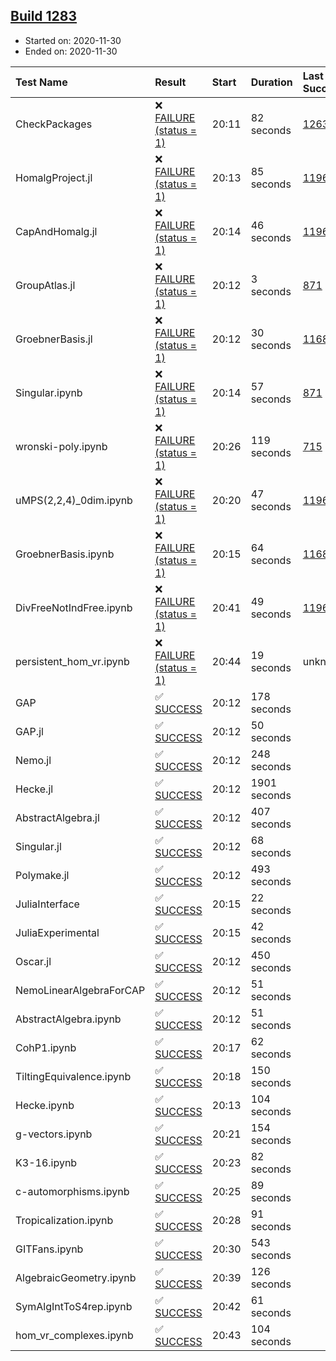 ## [Build 1283](https://oscarci.mathematik.uni-kl.de/job/oscar-stable/1283/)

* Started on: 2020-11-30
* Ended on: 2020-11-30

| Test Name    | Result | Start | Duration | Last Success | First Failure |
|:-------------|:-------|:------|:---------|:-------------|:--------------|
| CheckPackages | ❌ [FAILURE (status = 1)](https://oscarci.mathematik.uni-kl.de/job/oscar-stable/1283/artifact/logs/build-1283/CheckPackages.log) | 20:11 | 82 seconds | [1263](https://oscarci.mathematik.uni-kl.de/job/oscar-stable/1263/) | [1264](https://oscarci.mathematik.uni-kl.de/job/oscar-stable/1264/) |
| HomalgProject.jl | ❌ [FAILURE (status = 1)](https://oscarci.mathematik.uni-kl.de/job/oscar-stable/1283/artifact/logs/build-1283/HomalgProject.jl.log) | 20:13 | 85 seconds | [1196](https://oscarci.mathematik.uni-kl.de/job/oscar-stable/1196/) | [1197](https://oscarci.mathematik.uni-kl.de/job/oscar-stable/1197/) |
| CapAndHomalg.jl | ❌ [FAILURE (status = 1)](https://oscarci.mathematik.uni-kl.de/job/oscar-stable/1283/artifact/logs/build-1283/CapAndHomalg.jl.log) | 20:14 | 46 seconds | [1196](https://oscarci.mathematik.uni-kl.de/job/oscar-stable/1196/) | [1197](https://oscarci.mathematik.uni-kl.de/job/oscar-stable/1197/) |
| GroupAtlas.jl | ❌ [FAILURE (status = 1)](https://oscarci.mathematik.uni-kl.de/job/oscar-stable/1283/artifact/logs/build-1283/GroupAtlas.jl.log) | 20:12 | 3 seconds | [871](https://oscarci.mathematik.uni-kl.de/job/oscar-stable/871/) | [872](https://oscarci.mathematik.uni-kl.de/job/oscar-stable/872/) |
| GroebnerBasis.jl | ❌ [FAILURE (status = 1)](https://oscarci.mathematik.uni-kl.de/job/oscar-stable/1283/artifact/logs/build-1283/GroebnerBasis.jl.log) | 20:12 | 30 seconds | [1168](https://oscarci.mathematik.uni-kl.de/job/oscar-stable/1168/) | [1169](https://oscarci.mathematik.uni-kl.de/job/oscar-stable/1169/) |
| Singular.ipynb | ❌ [FAILURE (status = 1)](https://oscarci.mathematik.uni-kl.de/job/oscar-stable/1283/artifact/logs/build-1283/Singular.ipynb.log) | 20:14 | 57 seconds | [871](https://oscarci.mathematik.uni-kl.de/job/oscar-stable/871/) | [872](https://oscarci.mathematik.uni-kl.de/job/oscar-stable/872/) |
| wronski-poly.ipynb | ❌ [FAILURE (status = 1)](https://oscarci.mathematik.uni-kl.de/job/oscar-stable/1283/artifact/logs/build-1283/wronski-poly.ipynb.log) | 20:26 | 119 seconds | [715](https://oscarci.mathematik.uni-kl.de/job/oscar-stable/715/) | [716](https://oscarci.mathematik.uni-kl.de/job/oscar-stable/716/) |
| uMPS(2,2,4)_0dim.ipynb | ❌ [FAILURE (status = 1)](https://oscarci.mathematik.uni-kl.de/job/oscar-stable/1283/artifact/logs/build-1283/uMPS-2-2-4-_0dim.ipynb.log) | 20:20 | 47 seconds | [1196](https://oscarci.mathematik.uni-kl.de/job/oscar-stable/1196/) | [1197](https://oscarci.mathematik.uni-kl.de/job/oscar-stable/1197/) |
| GroebnerBasis.ipynb | ❌ [FAILURE (status = 1)](https://oscarci.mathematik.uni-kl.de/job/oscar-stable/1283/artifact/logs/build-1283/GroebnerBasis.ipynb.log) | 20:15 | 64 seconds | [1168](https://oscarci.mathematik.uni-kl.de/job/oscar-stable/1168/) | [1169](https://oscarci.mathematik.uni-kl.de/job/oscar-stable/1169/) |
| DivFreeNotIndFree.ipynb | ❌ [FAILURE (status = 1)](https://oscarci.mathematik.uni-kl.de/job/oscar-stable/1283/artifact/logs/build-1283/DivFreeNotIndFree.ipynb.log) | 20:41 | 49 seconds | [1196](https://oscarci.mathematik.uni-kl.de/job/oscar-stable/1196/) | [1197](https://oscarci.mathematik.uni-kl.de/job/oscar-stable/1197/) |
| persistent_hom_vr.ipynb | ❌ [FAILURE (status = 1)](https://oscarci.mathematik.uni-kl.de/job/oscar-stable/1283/artifact/logs/build-1283/persistent_hom_vr.ipynb.log) | 20:44 | 19 seconds | unknown | unknown |
| GAP | ✅ [SUCCESS](https://oscarci.mathematik.uni-kl.de/job/oscar-stable/1283/artifact/logs/build-1283/GAP.log) | 20:12 | 178 seconds |  |  |
| GAP.jl | ✅ [SUCCESS](https://oscarci.mathematik.uni-kl.de/job/oscar-stable/1283/artifact/logs/build-1283/GAP.jl.log) | 20:12 | 50 seconds |  |  |
| Nemo.jl | ✅ [SUCCESS](https://oscarci.mathematik.uni-kl.de/job/oscar-stable/1283/artifact/logs/build-1283/Nemo.jl.log) | 20:12 | 248 seconds |  |  |
| Hecke.jl | ✅ [SUCCESS](https://oscarci.mathematik.uni-kl.de/job/oscar-stable/1283/artifact/logs/build-1283/Hecke.jl.log) | 20:12 | 1901 seconds |  |  |
| AbstractAlgebra.jl | ✅ [SUCCESS](https://oscarci.mathematik.uni-kl.de/job/oscar-stable/1283/artifact/logs/build-1283/AbstractAlgebra.jl.log) | 20:12 | 407 seconds |  |  |
| Singular.jl | ✅ [SUCCESS](https://oscarci.mathematik.uni-kl.de/job/oscar-stable/1283/artifact/logs/build-1283/Singular.jl.log) | 20:12 | 68 seconds |  |  |
| Polymake.jl | ✅ [SUCCESS](https://oscarci.mathematik.uni-kl.de/job/oscar-stable/1283/artifact/logs/build-1283/Polymake.jl.log) | 20:12 | 493 seconds |  |  |
| JuliaInterface | ✅ [SUCCESS](https://oscarci.mathematik.uni-kl.de/job/oscar-stable/1283/artifact/logs/build-1283/JuliaInterface.log) | 20:15 | 22 seconds |  |  |
| JuliaExperimental | ✅ [SUCCESS](https://oscarci.mathematik.uni-kl.de/job/oscar-stable/1283/artifact/logs/build-1283/JuliaExperimental.log) | 20:15 | 42 seconds |  |  |
| Oscar.jl | ✅ [SUCCESS](https://oscarci.mathematik.uni-kl.de/job/oscar-stable/1283/artifact/logs/build-1283/Oscar.jl.log) | 20:12 | 450 seconds |  |  |
| NemoLinearAlgebraForCAP | ✅ [SUCCESS](https://oscarci.mathematik.uni-kl.de/job/oscar-stable/1283/artifact/logs/build-1283/NemoLinearAlgebraForCAP.log) | 20:12 | 51 seconds |  |  |
| AbstractAlgebra.ipynb | ✅ [SUCCESS](https://oscarci.mathematik.uni-kl.de/job/oscar-stable/1283/artifact/logs/build-1283/AbstractAlgebra.ipynb.log) | 20:12 | 51 seconds |  |  |
| CohP1.ipynb | ✅ [SUCCESS](https://oscarci.mathematik.uni-kl.de/job/oscar-stable/1283/artifact/logs/build-1283/CohP1.ipynb.log) | 20:17 | 62 seconds |  |  |
| TiltingEquivalence.ipynb | ✅ [SUCCESS](https://oscarci.mathematik.uni-kl.de/job/oscar-stable/1283/artifact/logs/build-1283/TiltingEquivalence.ipynb.log) | 20:18 | 150 seconds |  |  |
| Hecke.ipynb | ✅ [SUCCESS](https://oscarci.mathematik.uni-kl.de/job/oscar-stable/1283/artifact/logs/build-1283/Hecke.ipynb.log) | 20:13 | 104 seconds |  |  |
| g-vectors.ipynb | ✅ [SUCCESS](https://oscarci.mathematik.uni-kl.de/job/oscar-stable/1283/artifact/logs/build-1283/g-vectors.ipynb.log) | 20:21 | 154 seconds |  |  |
| K3-16.ipynb | ✅ [SUCCESS](https://oscarci.mathematik.uni-kl.de/job/oscar-stable/1283/artifact/logs/build-1283/K3-16.ipynb.log) | 20:23 | 82 seconds |  |  |
| c-automorphisms.ipynb | ✅ [SUCCESS](https://oscarci.mathematik.uni-kl.de/job/oscar-stable/1283/artifact/logs/build-1283/c-automorphisms.ipynb.log) | 20:25 | 89 seconds |  |  |
| Tropicalization.ipynb | ✅ [SUCCESS](https://oscarci.mathematik.uni-kl.de/job/oscar-stable/1283/artifact/logs/build-1283/Tropicalization.ipynb.log) | 20:28 | 91 seconds |  |  |
| GITFans.ipynb | ✅ [SUCCESS](https://oscarci.mathematik.uni-kl.de/job/oscar-stable/1283/artifact/logs/build-1283/GITFans.ipynb.log) | 20:30 | 543 seconds |  |  |
| AlgebraicGeometry.ipynb | ✅ [SUCCESS](https://oscarci.mathematik.uni-kl.de/job/oscar-stable/1283/artifact/logs/build-1283/AlgebraicGeometry.ipynb.log) | 20:39 | 126 seconds |  |  |
| SymAlgIntToS4rep.ipynb | ✅ [SUCCESS](https://oscarci.mathematik.uni-kl.de/job/oscar-stable/1283/artifact/logs/build-1283/SymAlgIntToS4rep.ipynb.log) | 20:42 | 61 seconds |  |  |
| hom_vr_complexes.ipynb | ✅ [SUCCESS](https://oscarci.mathematik.uni-kl.de/job/oscar-stable/1283/artifact/logs/build-1283/hom_vr_complexes.ipynb.log) | 20:43 | 104 seconds |  |  |
